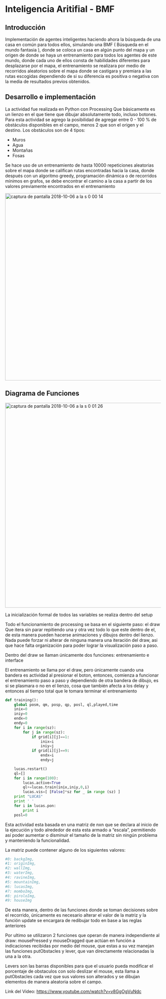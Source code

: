 # Inteligencia Aritifial - BMF

## Introducción
Implementación de agentes inteligentes haciendo ahora la búsqueda de una casa en común para todos ellos, simulando una BMF ( Búsqueda en el mundo fantasia ), donde se coloca un casa en algún punto del mapa y un origen de donde se haya un entrenamiento para todos los agentes de este mundo, donde cada uno de ellos consta de habilidades diferentes para desplazarse por el mapa, el entrenamiento se realizara por medio de recorridos aleatorios sobre el mapa donde se castigara y premiara a las rutas escogidas dependiendo de si su diferencia es positiva o negativa con la media de resultados previos obtenidos.
## Desarrollo e implementación
La actividad fue realizada en Python con Processing
Que básicamente es un lienzo en el que tiene que dibujar absolutamente todo, incluso botones.
Para esta actividad se agrego la posibilidad de agregar entre 0 - 100 % de obstáculos disponibles en el campo, menos 2 que son el origen y el destino.
Los obstáculos son de 4 tipos:
- Muros
- Agua
- Montañas
- Fosas  

Se hace uso de un entrenamiento de hasta 10000 repeticiones aleatorias sobre el mapa donde se califican rutas encontradas hacia la casa, donde después con un algoritmo greedy, programación dinámica o de recorridos mínimos en grafos, se debe encontrar el camino a la casa a partir de los valores previamente encontrados en el entrenamiento

<img width="604" alt="captura de pantalla 2018-10-06 a la s 0 00 14" src="https://user-images.githubusercontent.com/28017456/46567581-c8244700-c8fa-11e8-9631-82556ba2543c.png">


## Diagrama de Funciones
<img width="661" alt="captura de pantalla 2018-10-06 a la s 0 01 26" src="https://user-images.githubusercontent.com/28017456/46567585-dd997100-c8fa-11e8-949d-1dbd495436e7.png">

La inicialización formal de todos las variables se realiza dentro del setup

Todo el funcionamiento de processing se basa en el siguiente paso: el draw
Que itera sin parar repitiendo una y otra vez todo lo que este dentro de el, de esta manera pueden hacerse animaciones y dibujos dentro del lienzo.
Nada puede forzar ni alterar de ninguna manera una iteración del draw, asi que hace falta organización para poder lograr la visualización paso a paso. 

Dentro del draw se llaman únicamente dos funciones: entrenamiento e interface

El entrenamiento se llama por el draw, pero únicamente cuando una bandera es actividad al presionar el boton, entonces, comienza a funcionar el entrenamiento paso a paso y dependiendo de otra bandera de dibujo, es si se plasmara o no en el lienzo, cosa que también afecta a los delay y entonces al tiempo total que le tomara terminar el entrenamiento

``` Python
def training():
    global posm, qm, posp, qp, posl, ql,played,time
    inix=0
    iniy=0
    endx=0
    endy=0
    for i in range(sz):
        for j in range(sz):
            if grid[i][j]==1:
                inix=i
                iniy=j
            if grid[i][j]==9:
                endx=i
                endy=j

    lucas.restart()
    ql=[]
    for i in range(100):
        lucas.active=True
        ql+=lucas.train(inix,iniy,0,i)
        lucas.vis=[ [False]*sz for _ in range (sz) ]
    print "LUCAS"
    print ' '
    for i in lucas.pon:
        print i
    posl=0
```

Esta actividad esta basada en una matriz de nxn que se declara al inicio de la ejecución y todo alrededor de esta esta armado a “escala”, permitiendo así poder aumentar o disminuir el tamaño de la matriz sin ningún problema y manteniendo la funcionalidad.

La matriz puede contener alguno de los siguientes valores:
``` Python
#0: backgImg,
#1: originImg,
#2: wallImg,
#3: waterImg,
#4: ravineImg,
#5: mountainImg,
#6: lucasImg,
#7: momboImg,
#8: piroloImg,
#9: houseImg
```

De esta manera, dentro de las funciones donde se toman decisiones sobre el recorrido, únicamente es necesario alterar el valor de la matriz y la función update se encargara de redibujar todo en base a las reglas anteriores

Por ultimo se utilizaron 2 funciones que operan de manera independiente al draw:
mousePressed y mouseDragged que actúan en función a indicaciones recibidas por medio del mouse, que estas a su vez manejan las funciones putObstacles y lever, que van directamente relacionadas la una a la otra.

Levers son las barras disponibles para que el usuario pueda modificar el porcentaje de obstaculos con solo deslizar el mouse, esta llama a putObstacles cada vez que sus valores son alterados y se dibujan elementos de manera aleatoria sobre el campo.


Link del Video:
https://www.youtube.com/watch?v=v8GgOgVuNdc


